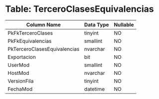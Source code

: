 # Table: TerceroClasesEquivalencias

| Column Name | Data Type | Nullable |
|-------------|-----------|----------|
| PkFkTerceroClases | tinyint | NO |
| PkFkEquivalencias | smallint | NO |
| PkTerceroClasesEquivalencias | nvarchar | NO |
| Exportacion | bit | NO |
| UserMod | smallint | NO |
| HostMod | nvarchar | NO |
| VersionFila | tinyint | NO |
| FechaMod | datetime | NO |
